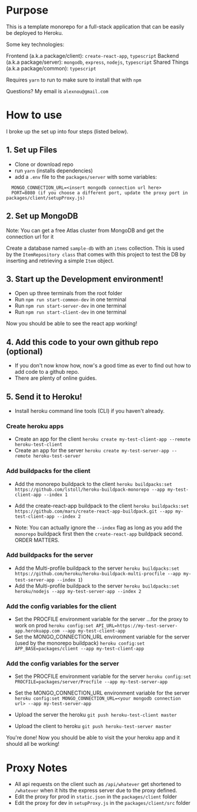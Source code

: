 # Purpose

This is a template monorepo for a full-stack application that can be easily be deployed to Heroku.

Some key technologies:

Frontend (a.k.a package/client): `create-react-app`, `typescript`
Backend (a.k.a package/server): `mongodb`, `express`, `nodejs`, `typescript`
Shared Things (a.k.a package/common): `typescript`

Requires `yarn` to run to make sure to install that with `npm`

Questions? My email is `alexnou@gmail.com`

# How to use

I broke up the set up into four steps (listed below).

## 1. Set up Files

- Clone or download repo
- run `yarn` (installs dependencies)
- add a `.env` file to the `packages/server` with some variables:

```
  MONGO_CONNECTION_URL=<insert mongodb connection url here>
  PORT=8080 (if you choose a different port, update the proxy port in packages/client/setupProxy.js)
```

## 2. Set up MongoDB

Note: You can get a free Atlas cluster from MongoDB and get the connection url for it

Create a database named `sample-db` with an `items` collection. This is used by the `ItemRepository class` that comes with this project to test the DB by inserting and retrieving a simple `Item` object.

## 3. Start up the Development environment!

- Open up three terminals from the root folder
- Run `npm run start-common-dev` in one terminal
- Run `npm run start-server-dev` in one terminal
- Run `npm run start-client-dev` in one terminal

Now you should be able to see the react app working!

## 4. Add this code to your own github repo (optional)

- If you don't now know how, now's a good time as ever to find out how to add code to a github repo.
- There are plenty of online guides.

## 5. Send it to Heroku!

- Install heroku command line tools (CLI) if you haven't already.

### Create heroku apps

- Create an app for the client
`heroku create my-test-client-app --remote heroku-test-client`
- Create an app for the server
`heroku create my-test-server-app --remote heroku-test-server`

### Add buildpacks for the client

- Add the monorepo buildpack to the client
`heroku buildpacks:set https://github.com/lstoll/heroku-buildpack-monorepo --app my-test-client-app --index 1`
- Add the create-react-app buildpack to the client
`heroku buildpacks:set https://github.com/mars/create-react-app-buildpack.git --app my-test-client-app --index 2`

- Note: You can actually ignore the `--index` flag as long as you add the `monorepo` buildpack first then the `create-react-app` buildpack second. ORDER MATTERS.

### Add buildpacks for the server

- Add the Multi-profile buildpack to the server
`heroku buildpacks:set https://github.com/heroku/heroku-buildpack-multi-procfile --app my-test-server-app --index 1`)
- Add the Multi-profile buildpack to the server
`heroku buildpacks:set heroku/nodejs --app my-test-server-app --index 2`

### Add the config variables for the client

- Set the PROCFILE environment variable for the server ...for the proxy to work on prod
`heroku config:set API_URL=https://my-test-server-app.herokuapp.com --app my-test-client-app`
- Set the MONGO_CONNECTION_URL environment variable for the server (used by the monorepo buildpack)
`heroku config:set APP_BASE=packages/client --app my-test-client-app`

### Add the config variables for the server

- Set the PROCFILE environment variable for the server
`heroku config:set PROCFILE=packages/server/Procfile --app my-test-server-app`
- Set the MONGO_CONNECTION_URL environment variable for the server
`heroku config:set MONGO_CONNECTION_URL=<your mongodb connection url> --app my-test-server-app`

- Upload the server the heroku
`git push heroku-test-client master`
- Upload the client to heroku
`git push heroku-test-server master`

You're done! Now you should be able to visit the your heroku app and it should all be working!

# Proxy Notes

- All api requests on the client such as `/api/whatever` get shortened to `/whatever` when it hits the express server due to the proxy defined.
- Edit the proxy for prod in `static.json` in the `packages/client` folder
- Edit the proxy for dev in `setupProxy.js` in the `packages/client/src` folder
